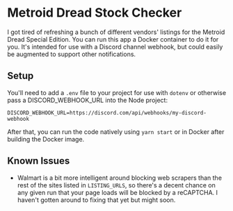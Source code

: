 # Metroid Dread Stock Checker

I got tired of refreshing a bunch of different vendors' listings for the Metroid Dread Special Edition. You can run this app a Docker container to do it for you. It's intended for use with a Discord channel webhook, but could easily be augmented to support other notifications.

## Setup

You'll need to add a `.env` file to your project for use with `dotenv` or otherwise pass a DISCORD_WEBHOOK_URL into the Node project:

```
DISCORD_WEBHOOK_URL=https://discord.com/api/webhooks/my-discord-webhook
```

After that, you can run the code natively using `yarn start` or in Docker after building the Docker image.

## Known Issues

- Walmart is a bit more intelligent around blocking web scrapers than the rest of the sites listed in `LISTING_URLS`, so there's a decent chance on any given run that your page loads will be blocked by a reCAPTCHA. I haven't gotten around to fixing that yet but might soon.
